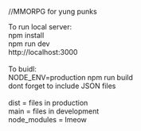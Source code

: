 //MMORPG for yung punks

To run local server:\
npm install\
npm run dev\
http://localhost:3000\
\
To buidl:\
NODE_ENV=production npm run build\
dont forget to include JSON files\
\
dist = files in production\
main = files in development\
node_modules = lmeow

